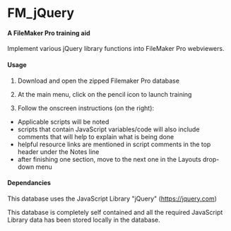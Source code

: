 # FM_jQuery

#### A FileMaker Pro training aid

Implement various jQuery library functions into FileMaker Pro webviewers.

#### Usage

1. Download and open the zipped Filemaker Pro database

2. At the main menu, click on the pencil icon to launch training

3. Follow the onscreen instructions (on the right):
  * Applicable scripts will be noted
  * scripts that contain JavaScript variables/code will also include comments that will help to explain what is being done
  * helpful resource links are mentioned in script comments in the top header under the Notes line
  * after finishing one section, move to the next one in the Layouts drop-down menu


#### Dependancies

This database uses the JavaScript Library "jQuery" (https://jquery.com)

This database is completely self contained and all the required JavaScript Library data has been stored locally in the database.
